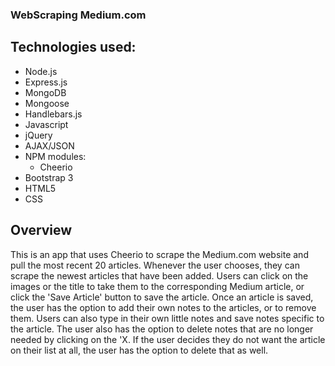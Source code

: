 ### WebScraping Medium.com

## Technologies used:
* Node.js
* Express.js
* MongoDB
* Mongoose
* Handlebars.js
* Javascript
* jQuery
* AJAX/JSON
* NPM modules:
  * Cheerio
* Bootstrap 3
* HTML5
* CSS

## Overview
This is an app that uses Cheerio to scrape the Medium.com website and pull the most recent 20 articles. Whenever the user chooses, they can scrape the newest articles that have been added. Users can click on the images or the title to take them to the corresponding Medium article, or click the 'Save Article' button to save the article. Once an article is saved, the user has the option to add their own notes to the articles, or to remove them. Users can also type in their own little notes and save notes specific to the article. The user also has the option to delete notes that are no longer needed by clicking on the 'X. If the user decides they do not want the article on their list at all, the user has the option to delete that as well.  
